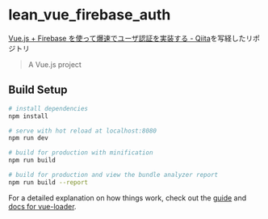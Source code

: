 # lean_vue_firebase_auth

[Vue\.js \+ Firebase を使って爆速でユーザ認証を実装する \- Qiita](https://qiita.com/sin_tanaka/items/ea149a33bd9e4b388241)を写経したリポジトリ

> A Vue.js project

## Build Setup

``` bash
# install dependencies
npm install

# serve with hot reload at localhost:8080
npm run dev

# build for production with minification
npm run build

# build for production and view the bundle analyzer report
npm run build --report
```

For a detailed explanation on how things work, check out the [guide](http://vuejs-templates.github.io/webpack/) and [docs for vue-loader](http://vuejs.github.io/vue-loader).
